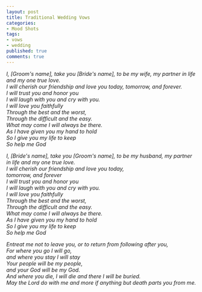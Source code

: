 ```yaml
---
layout: post
title: Traditional Wedding Vows
categories:
- Mood Shots
tags:
- vows
- wedding
published: true
comments: true
---
```

<p><em> I, [Groom's name], take you [Bride's name], to be my wife, my partner in life and my one true love.<br />
I will cherish our friendship and love you today, tomorrow, and forever.<br />
I will trust you and honor you<br />
I will laugh with you and cry with you.<br />
I will love you faithfully<br />
Through the best and the worst,<br />
Through the difficult and the easy.<br />
What may come I will always be there.<br />
As I have given you my hand to hold<br />
So I give you my life to keep<br />
So help me God</em></p>

<p><em> I, [Bride's name], take you [Groom's name], to be my husband, my partner in life and my one true love.<br />
I will cherish our friendship and love you today,<br />
tomorrow, and forever<br />
I will trust you and honor you<br />
I will laugh with you and cry with you.<br />
I will love you faithfully<br />
Through the best and the worst,<br />
Through the difficult and the easy.<br />
What may come I will always be there.<br />
As I have given you my hand to hold<br />
So I give you my life to keep<br />
So help me God</em></p>

<p><em> Entreat me not to leave you, or to return from following after you,<br />
For where you go I will go,<br />
and where you stay I will stay<br />
Your people will be my people,<br />
and your God will be my God.<br />
And where you die, I will die and there I will be buried.<br />
May the Lord do with me and more if anything but death parts you from me.</em></p>
